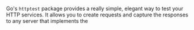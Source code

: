Go's `httptest` package provides a really simple, elegant way to test your HTTP services.  It allows you to create requests and capture the responses to any server that implements the 